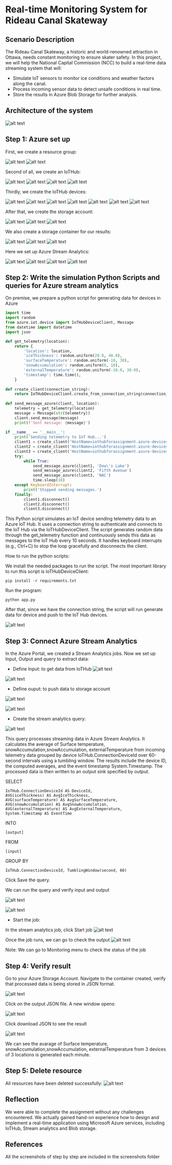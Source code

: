 # Real-time Monitoring System for Rideau Canal Skateway
## Scenario Description

The Rideau Canal Skateway, a historic and world-renowned attraction in Ottawa, needs constant monitoring to ensure skater safety. In this project, we will help the National Capital Commission (NCC) to build a real-time data streaming system that will:

* Simulate IoT sensors to monitor ice conditions and weather factors along the canal.
* Process incoming sensor data to detect unsafe conditions in real time.
* Store the results in Azure Blob Storage for further analysis.

## Architecture of the system

![alt text](screenshots/Diagram.drawio(1).png)

## Step 1: Azure set up
First, we create a resource group:

![alt text](screenshots/resourcegroup.png)
![alt text](screenshots/resourcegroup2.png)

Second of all, we create an IoTHub:

![alt text](screenshots/IoTHub1.png) ![alt text](screenshots/IoTHub2.png) ![alt text](screenshots/IoTHub3.png) ![alt text](screenshots/IoTHub4.png)

Thirdly, we create the IoTHub devices:

![alt text](screenshots/IoTHub_device1_constring1.png) ![alt text](screenshots/IoTHub_device1.png) ![alt text](screenshots/IoTHub_device2_.png) ![alt text](screenshots/IoTHub_device2_constring2.png) ![alt text](screenshots/IoTHub_device2.png) ![alt text](screenshots/IoTHub_device3_constring3.png) ![alt text](screenshots/IoTHub_device3.png)

After that, we create the storage account:

![alt text](screenshots/storageacc1.png) ![alt text](screenshots/storageacc2.png) ![alt text](screenshots/storageacc3.png)

We also create a storage container for our results:

![alt text](screenshots/storageacc_container.png) ![alt text](screenshots/storageacc_container2.png) ![alt text](screenshots/storageacc_container3.png)


Here we set up Azure Stream Analytics:

![alt text](screenshots/streamanalytics1.png) ![alt text](screenshots/streamanalytics2.png) ![alt text](screenshots/streamanalytics3.png) ![alt text](screenshots/streamanalytics4.png)

## Step 2: Write the simulation Python Scripts and queries for Azure stream analytics

On premise, we prepare a python script for generating data for devices in Azure

``` py
import time
import random
from azure.iot.device import IoTHubDeviceClient, Message
from datetime import datetime
import json

def get_telemetry(location):
    return {
        'location': location,
        'iceThickness': random.uniform(20.0, 40.0),
        'surfaceTemperature': random.uniform(-10, 30),
        'snowAccumulation': random.uniform(0, 10),
        'externalTemperature': random.uniform(-10.0, 30.0),
        'timestamp': time.time(),
    }
    
def create_client(connection_string):
    return IoTHubDeviceClient.create_from_connection_string(connection_string)
    
def send_message_azure(client, location):
    telemetry = get_telemetry(location)
    message = Message(str(telemetry))
    client.send_message(message)
    print(f'Sent message: {message}')
    
if __name__ == '__main__':
    print('Sending telemetry to IoT Hub...')
    client1 = create_client('HostName=iothubforassignment.azure-devices.net;DeviceId=Device1;SharedAccessKey=urkO3O+R6tYV0yWCz7wbiDujmzrN28TvY45GjKa1WL8=')
    client2 = create_client('HostName=iothubforassignment.azure-devices.net;DeviceId=Device2;SharedAccessKey=m/GFhWL4YC3TJAIkcYJxNtq/K1dXjUDJhum+cXIVIP8=')
    client3 = create_client('HostName=iothubforassignment.azure-devices.net;DeviceId=Device3;SharedAccessKey=+yNyXihxJTwwqOmjqdc9TUcyDbHkuMWqm+tOc/50hwU=')
    try:
        while True:
            send_message_azure(client1, 'Dow\'s Lake')
            send_message_azure(client2, 'Fifth Avenue')
            send_message_azure(client3, 'NAC')
            time.sleep(10)
    except KeyboardInterrupt:
        print('Stopped sending messages.')
    finally:
        client1.disconnect()
        client2.disconnect()
        client3.disconnect()
```

This Python script simulates an IoT device sending telemetry data to an Azure IoT Hub. It uses a connection string to authenticate and connects to the IoT Hub via the IoTHubDeviceClient. The script generates random data through the get_telemetry function and continuously sends this data as messages to the IoT Hub every 10 seconds. It handles keyboard interrupts (e.g., Ctrl+C) to stop the loop gracefully and disconnects the client.

How to run the python scripts:

We install the needed packages to run the script. The most important library to run this script is IoTHubDeviceClient:

``` pip install -r requirements.txt ```

 Run the program:

 ``` python app.py ```

After that, since we have the connection string, the script will run generate data for device and push to the IoT Hub devices.

![alt text](screenshots/pythoncode_result.png)


## Step 3: Connect Azure Stream Analytics
In the Azure Portal, we created a Stream Analytics jobs. Now we set up Input, Output and query to extract data:
- Define Input: to get data from IoTHub 
![alt text](screenshots/streamanalytics_input3.png)

![alt text](screenshots/streamanalytics_input4.png)


- Define ouput: to push data to storage account 

![alt text](screenshots/streamanalytics_output2.png)

![alt text](screenshots/streamanalytics_output3.png)

- Create the stream analytics query: 

![alt text](screenshots/streamanalytics_query2.png)

This query processes streaming data in Azure Stream Analytics. It calculates the average of  Surface temperature, snowAccumulation,snowAccumulation, externalTemperature from incoming telemetry data grouped by device IoTHub.ConnectionDeviceId over 60-second intervals using a tumbling window. The results include the device ID, the computed averages, and the event timestamp System.Timestamp. The processed data is then written to an output sink specified by output.

SELECT

    IoTHub.ConnectionDeviceId AS DeviceId,
    AVG(iceThickness) AS AvgIceThickness,
    AVG(surfaceTemperature) AS AvgSurfaceTemperature,
    AVG(snowAccumulation) AS AvgSnowAccumulation,
    AVG(externalTemperature) AS AvgExternalTemperature,
    System.Timestamp AS EventTime

INTO

    [output]

FROM

    [input]
    
GROUP BY

    IoTHub.ConnectionDeviceId, TumblingWindow(second, 60)

Click Save the query. 

We can run the query and verify input and output

![alt text](screenshots/streamanalytics_query_testinput.png)

![alt text](screenshots/streamanalytics_query_testoutput.png)

- Start the job: 

In the stream analytics job, click Start job 
![alt text](screenshots/streamanalytics_jobrun.png)

Once the job runs, we can go to check the output
![alt text](screenshots/streamanalytics_jobrun2.png)

Note: We can go to Monitoring menu to check the status of the job

## Step 4: Verify result 
Go to your Azure Storage Account.
Navigate to the container created, verify that processed data is being stored in JSON format.

![alt text](screenshots/streamanalytics_job_checkcontainer.png)

Click on the output JSON file. A new window opens:

![alt text](screenshots/data_generated.png)

Click download JSON to see the result

![alt text](screenshots/data_generated2.png)

We can see the avarage of Surface temperature, snowAccumulation,snowAccumulation, externalTemperature from 3 devices of 3 locations is generated each minute. 

## Step 5: Delete resource 

All resources have been deleted successfully:
![alt text](screenshots/deleteresource.png)

## Reflection

We were able to complete the assignment without any challenges encountered. We actually gained hand-on experience how to design and implement a real-time  application using Microsoft Azure services, including IoTHub, Stream analytics and Blob storage. 

## References
All the screenshots of step by step are included in the screenshots folder 